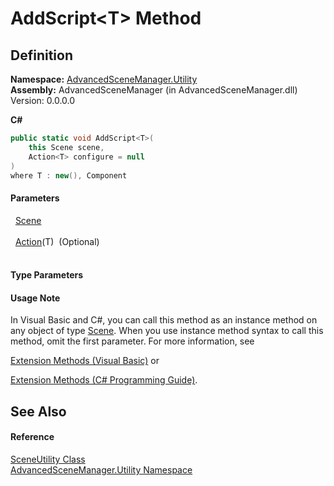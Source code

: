# AddScript&lt;T&gt; Method




## Definition
**Namespace:** <a href="N_AdvancedSceneManager_Utility">AdvancedSceneManager.Utility</a>  
**Assembly:** AdvancedSceneManager (in AdvancedSceneManager.dll) Version: 0.0.0.0

**C#**
``` C#
public static void AddScript<T>(
	this Scene scene,
	Action<T> configure = null
)
where T : new(), Component

```



#### Parameters
<dl><dt>  <a href="T_AdvancedSceneManager_Models_Scene">Scene</a></dt><dd> </dd><dt>  <a href="https://learn.microsoft.com/dotnet/api/system.action-1" target="_blank" rel="noopener noreferrer">Action</a>(T)  (Optional)</dt><dd> </dd></dl>

#### Type Parameters
<dl><dt /><dd /></dl>

#### Usage Note
In Visual Basic and C#, you can call this method as an instance method on any object of type <a href="T_AdvancedSceneManager_Models_Scene">Scene</a>. When you use instance method syntax to call this method, omit the first parameter. For more information, see <a href="https://docs.microsoft.com/dotnet/visual-basic/programming-guide/language-features/procedures/extension-methods" target="_blank" rel="noopener noreferrer">

Extension Methods (Visual Basic)</a> or <a href="https://docs.microsoft.com/dotnet/csharp/programming-guide/classes-and-structs/extension-methods" target="_blank" rel="noopener noreferrer">

Extension Methods (C# Programming Guide)</a>.

## See Also


#### Reference
<a href="T_AdvancedSceneManager_Utility_SceneUtility">SceneUtility Class</a>  
<a href="N_AdvancedSceneManager_Utility">AdvancedSceneManager.Utility Namespace</a>  
